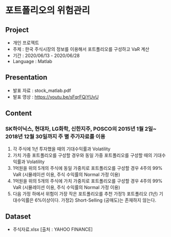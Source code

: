 # 포트폴리오의 위험관리

## Project
- 개인 프로젝트
- 주제 : 한국 주식시장의 정보를 이용해서 포트폴리오를 구성하고 VaR 계산
- 기간 : 2020/06/13 - 2020/06/28
- Language : Matlab

## Presentation
- 발표 자료 : stock_matlab.pdf
- 발표 영상 : https://youtu.be/sFqrFQiYUvU

## Content
### SK하이닉스, 현대차, LG화학, 신한지주, POSCO의 2015년 1월 2일~ 2018년 12월 30일까지 주 별 주가자료를 이용

1. 각 주식에 1년 투자했을 때의 기대수익률과 Volatility
2. 가치 가중 포트폴리오를 구성할 경우와 동일 가중 포트폴리오를 구성할 때의 기대수익률과 Volatility
3. 1억원을 위의 5개의 주식에 동일 가중치로 포트폴리오를 구성할 경우 4주의 99% VaR (시뮬레이션 이용, 주식 수익률의 Normal 가정 이용)
4. 1억원을 위의 5개의 주식에 가치 가중치로 포트폴리오를 구성할 경우 4주의 99% VaR (시뮬레이션 이용, 주식 수익률의 Normal 가정 이용)
5. 다음 가정 하에서 위험이 가장 작은 포트폴리오를 추천
가정1) 포트폴리오 (1년) 기대수익률은 6%이상이다.
가정2) Short-Selling (공매도)는 존재하지 않는다.

## Dataset
- 주식자료.xlsx [출처 : YAHOO FINANCE]

